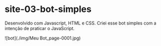 # site-03-bot-simples
Desenvolvido com Javascript, HTML e CSS. Criei esse bot simples com a intenção de praticar o JavaScript.

![bot](./img/Meu Bot_page-0001.jpg)
